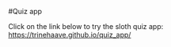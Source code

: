 #Quiz app

Click on the link below to try the sloth quiz app:
https://trinehaave.github.io/quiz_app/
